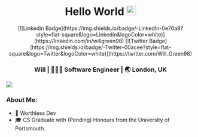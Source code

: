 <div align="center">
  <h1> Hello World <img src="https://media.giphy.com/media/hvRJCLFzcasrR4ia7z/giphy.gif" width="25px"></h1>
</div>

<div align='center'>
	[![Linkedin Badge](https://img.shields.io/badge/-LinkedIn-0e76a8?style=flat-square&logo=Linkedin&logoColor=white)](https://linkedin.com/in/willgreen98)
	[![Twitter Badge](https://img.shields.io/badge/-Twitter-00acee?style=flat-square&logo=Twitter&logoColor=white)](https://twitter.com/Will_Green98)
 </div>


<p align='center'> 
	
<div align="center">
	<h3> Will | 👨🏻‍💻 Software Engineer | 🌏 London, UK </h3> 
</div>

![](https://visitor-badge.glitch.me/badge?page_id=willgreen98.visitor-badge)

### About Me: 

- 🥰 Worthless Dev
- 🎓 CS Graduate with (Pending) Honours from the University of Portsmouth.
